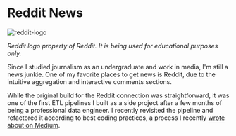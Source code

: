 # Reddit News

![reddit-logo](https://github.com/Zachlq/Professional_Portfolio/assets/58344148/37242d8c-c1d7-457f-94a0-85dce2a4bbb3)

_Reddit logo property of Reddit. It is being used for educational purposes only._

Since I studied journalism as an undergraduate and work in media, I'm still a news junkie. One of my favorite places to get news is Reddit, due to the intuitive aggregation and interactive comments sections.

While the original build for the Reddit connection was straightforward, it was one of the first ETL pipelines I built as a side project after a few months of being a professional data engineer. I recently revisited the pipeline and refactored it according to best coding practices, a process I recently [wrote about on Medium](https://medium.com/pipeline-a-data-engineering-resource/refactoring-a-python-etl-pipeline-with-example-e82392e36bb1).
